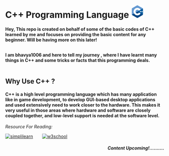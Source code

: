 # C++ Programming Language <a href="https://www.w3schools.com/cpp/" target="_blank" rel="noreferrer"> <img src="https://raw.githubusercontent.com/devicons/devicon/master/icons/cplusplus/cplusplus-original.svg" alt="cplusplus" width="40" height="40"/> </a> 

<h4>
Hey, This repo is created on behalf of some of the basic codes of C++ learned by me and focuses on providing the basic content for any beginner.
Will be having more on this later!
<br><br>
<p>
I am bhavya1006 and here to tell my journey , where I have learnt many things in C++ and some tricks or facts that this programming deals.
<br><br>


</h4>

## Why Use C++ ?

<h4>
C++ is a high level programming language which has many application like in game development, to develop GUI-based desktop applications and used extensively need to work closer to the hardware. This makes it very useful in those areas where hardware and software are closely coupled together, and low-level support is needed at the software level.
</h4>



<i>Resource For Reading:</i> 

<a href='https://www.simplilearn.com/tutorials/cpp-tutorial/top-uses-of-c-plus-plus-programming'><img src='https://www.simplilearn.com/ice9/new_logo.svgz' width=100 alt='simplilearn'></a>
<a href='https://www.w3schools.com/cpp/default.asp'><img src='https://upload.wikimedia.org/wikipedia/commons/thumb/a/a0/W3Schools_logo.svg/1088px-W3Schools_logo.svg.png' height=39 alt='w3school' hspace=25></a>






<h4 align='right'><i>
  Content Upcoming!..........
</i></h4>
